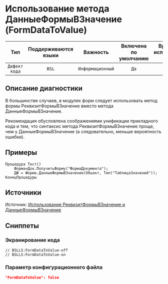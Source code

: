 # Использование метода ДанныеФормыВЗначение (FormDataToValue)

|      Тип      |    Поддерживаются<br>языки    |     Важность     |    Включена<br>по умолчанию    |    Время на<br>исправление (мин)    |     Теги      |
|:-------------:|:-----------------------------:|:----------------:|:------------------------------:|:-----------------------------------:|:-------------:|
| `Дефект кода` |             `BSL`             | `Информационный` |              `Да`              |                 `5`                 | `badpractice` |

<!-- Блоки выше заполняются автоматически, не трогать -->
## Описание диагностики
<!-- Описание диагностики заполняется вручную. Необходимо понятным языком описать смысл и схему работу -->
В большинстве случаев, в модулях форм следует использовать метод формы РеквизитФормыВЗначение вместо метода ДанныеФормыВЗначение.

Рекомендация обусловлена соображениями унификации прикладного кода и тем, что синтаксис метода РеквизитФормыВЗначение проще, чем у ДанныеФормыВЗначение (а следовательно, меньше вероятность ошибки).
## Примеры
<!-- В данном разделе приводятся примеры, на которые диагностика срабатывает, а также можно привести пример, как можно исправить ситуацию -->
```bsl
Процедура Тест()
    Форма=Док.ПолучитьФорму("ФормаДокумента");
    ДФ = Форма.ДанныеФормыВЗначение(Объект, Тип("ТаблицаЗначений"));
КонецПроцедуры
```
## Источники
<!-- Необходимо указывать ссылки на все источники, из которых почерпнута информация для создания диагностики -->

Источник: [Использование РеквизитФормыВЗначение и ДанныеФормыВЗначение](https://its.1c.ru/db/v8std#content:409:hdoc)

## Сниппеты

<!-- Блоки ниже заполняются автоматически, не трогать -->
### Экранирование кода

```bsl
// BSLLS:FormDataToValue-off
// BSLLS:FormDataToValue-on
```

### Параметр конфигурационного файла

```json
"FormDataToValue": false
```
